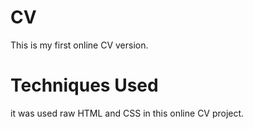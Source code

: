 # CV
This is my first online CV version.
# Techniques Used
it was used raw HTML and CSS in this online CV project.
